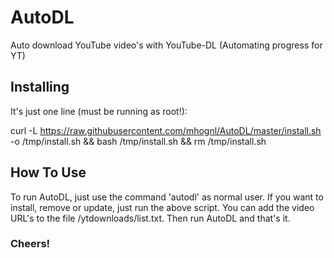 # AutoDL
Auto download YouTube video's with YouTube-DL (Automating progress for YT)

## Installing
It's just one line (must be running as root!):

curl -L https://raw.githubusercontent.com/mhognl/AutoDL/master/install.sh -o /tmp/install.sh && bash /tmp/install.sh && rm /tmp/install.sh


## How To Use
To run AutoDL, just use the command 'autodl' as normal user. If you want to install, remove or update, just run the above script.
You can add the video URL's to the file /ytdownloads/list.txt. Then run AutoDL and that's it.

### Cheers!
